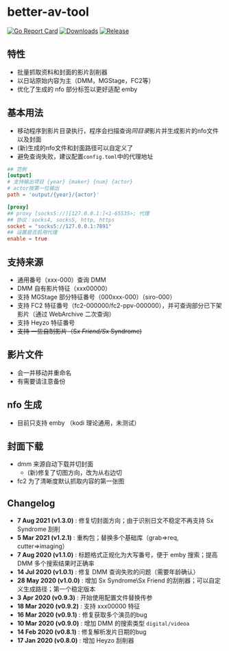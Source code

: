 # better-av-tool

[![Go Report Card](https://goreportcard.com/badge/github.com/CheerChen/better-av-tool)](https://goreportcard.com/report/github.com/CheerChen/better-av-tool)
[![Downloads](https://img.shields.io/github/downloads/CheerChen/better-av-tool/total.svg)](https://github.com/CheerChen/better-av-tool/releases)
[![Release](https://img.shields.io/github/release/CheerChen/better-av-tool.svg?label=Release)](https://github.com/CheerChen/better-av-tool/releases)

## 特性

- 批量抓取资料和封面的影片刮削器
- 以日站原始内容为主（DMM，MGStage，FC2等）
- 优化了生成的 nfo 部分标签以更好适配 emby

## 基本用法

- 移动程序到影片目录执行，程序会扫描查询*同目录*影片并生成影片的nfo文件以及封面
- (新)生成的nfo文件和封面路径可以自定义了
- 避免查询失败，建议配置`config.toml`中的代理地址

```toml
## 范例
[output]
# 支持输出项目 {year} {maker} {num} {actor}
# actor按第一位输出
path = 'output/{year}/{actor}'

[proxy]
## proxy [socks5://][127.0.0.1:]<1-65535>; 代理
## 协议：socks4, socks5, http, https
socket = "socks5://127.0.0.1:7891"
## 设置是否启用代理
enable = true
```

## 支持来源

- 通用番号（xxx-000）查询 DMM
- DMM 自有影片特征（xxx00000）
- 支持 MGStage 部分特征番号（000xxx-000）（siro-000）
- 支持 FC2 特征番号（fc2-000000/fc2-ppv-000000），并可查询部分已下架影片（通过 WebArchive 二次查询）
- 支持 Heyzo 特征番号
- <del>支持 一些自制影片（S*x Friend/S*x Syndrome)</del>

## 影片文件

- 会一并移动并重命名
- 有需要请注意备份

## nfo 生成

- 目前只支持 emby （kodi 理论通用，未测试）

## 封面下载

- dmm 来源自动下载并切封面
    - (新)修复了切图方向，改为从右边切
- fc2 为了清晰度默认抓取内容的第一张图

## Changelog

*    **7 Aug 2021 (v1.3.0)** : 修复切封面方向；由于识别日文不稳定不再支持 Sx Syndrome 刮削
*    **5 Mar 2021 (v1.2.1)** : 重构包；替换多个基础库（grab=>req, cutter=>imaging）
*    **7 Aug 2020 (v1.1.0)** : 标题格式正规化为大写番号，便于 emby 搜索；提高 DMM 多个搜索结果时正确率
*    **14 Jul 2020 (v1.0.1)** : 修复 DMM 查询失败的问题（需要年龄确认）
*    **28 May 2020 (v1.0.0)** : 增加 Sx Syndrome\Sx Friend 的刮削器；可以自定义生成路径；第一个稳定版本
*    **3 Apr 2020 (v0.9.3)** : 开始使用配置文件替换传参
*    **18 Mar 2020 (v0.9.2)** : 支持 xxx00000 特征
*    **16 Mar 2020 (v0.9.1)** : 修复获取多个演员的bug
*    **10 Mar 2020 (v0.9.0)** : 增加 DMM 的搜索类型 `digital/videoa`
*    **14 Feb 2020 (v0.8.1)** : 修复解析发片日期的bug
*    **17 Jan 2020 (v0.8.0)** : 增加 Heyzo 刮削器


